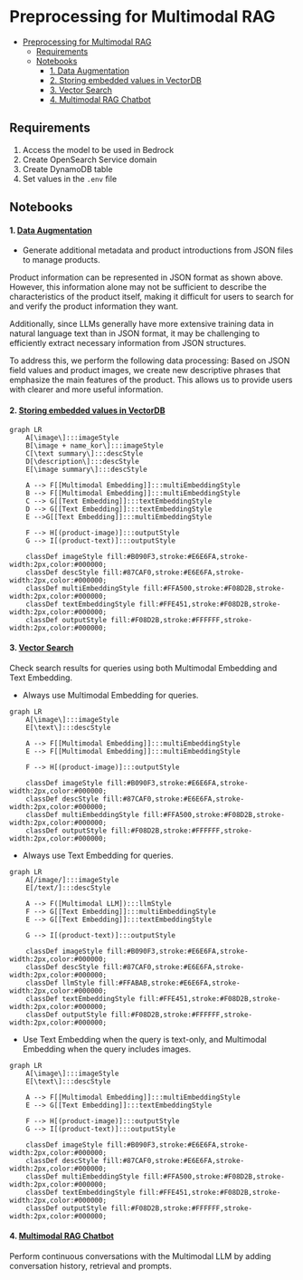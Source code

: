 # Preprocessing for Multimodal RAG

- [Preprocessing for Multimodal RAG](#preprocessing-for-multimodal-rag)
  - [Requirements](#requirements)
  - [Notebooks](#notebooks)
      - [1. Data Augmentation](#1-data-augmentation)
      - [2. Storing embedded values in VectorDB](#2-storing-embedded-values-in-vectordb)
      - [3. Vector Search](#3-vector-search)
      - [4. Multimodal RAG Chatbot](#4-multimodal-rag-chatbot)

## Requirements

1. Access the model to be used in Bedrock
2. Create OpenSearch Service domain
3. Create DynamoDB table
4. Set values in the `.env` file

## Notebooks

#### 1. [Data Augmentation](./1-augment-dataset.ipynb)

- Generate additional metadata and product introductions from JSON files to manage products.

Product information can be represented in JSON format as shown above. However, this information alone may not be sufficient to describe the characteristics of the product itself, making it difficult for users to search for and verify the product information they want.

Additionally, since LLMs generally have more extensive training data in natural language text than in JSON format, it may be challenging to efficiently extract necessary information from JSON structures.

To address this, we perform the following data processing: Based on JSON field values and product images, we create new descriptive phrases that emphasize the main features of the product. This allows us to provide users with clearer and more useful information.

#### 2. [Storing embedded values in VectorDB](./2-embedding.ipynb)

```mermaid
graph LR
    A[\image\]:::imageStyle
    B[\image + name_kor\]:::imageStyle
    C[\text summary\]:::descStyle
    D[\description\]:::descStyle
    E[\image summary\]:::descStyle

    A --> F[[Multimodal Embedding]]:::multiEmbeddingStyle
    B --> F[[Multimodal Embedding]]:::multiEmbeddingStyle
    C --> G[[Text Embedding]]:::textEmbeddingStyle
    D --> G[[Text Embedding]]:::textEmbeddingStyle
    E -->G[[Text Embedding]]:::multiEmbeddingStyle

    F --> H[(product-image)]:::outputStyle
    G --> I[(product-text)]:::outputStyle

    classDef imageStyle fill:#B090F3,stroke:#E6E6FA,stroke-width:2px,color:#000000;
    classDef descStyle fill:#87CAF0,stroke:#E6E6FA,stroke-width:2px,color:#000000;
    classDef multiEmbeddingStyle fill:#FFA500,stroke:#F08D2B,stroke-width:2px,color:#000000;
    classDef textEmbeddingStyle fill:#FFE451,stroke:#F08D2B,stroke-width:2px,color:#000000;
    classDef outputStyle fill:#F08D2B,stroke:#FFFFFF,stroke-width:2px,color:#000000;
```

#### 3. [Vector Search](./3-vector-search.ipynb)

Check search results for queries using both Multimodal Embedding and Text Embedding.

- Always use Multimodal Embedding for queries.

```mermaid
graph LR
    A[\image\]:::imageStyle
    E[\text\]:::descStyle

    A --> F[[Multimodal Embedding]]:::multiEmbeddingStyle
    E --> F[[Multimodal Embedding]]:::multiEmbeddingStyle

    F --> H[(product-image)]:::outputStyle

    classDef imageStyle fill:#B090F3,stroke:#E6E6FA,stroke-width:2px,color:#000000;
    classDef descStyle fill:#87CAF0,stroke:#E6E6FA,stroke-width:2px,color:#000000;
    classDef multiEmbeddingStyle fill:#FFA500,stroke:#F08D2B,stroke-width:2px,color:#000000;
    classDef outputStyle fill:#F08D2B,stroke:#FFFFFF,stroke-width:2px,color:#000000;
```

- Always use Text Embedding for queries.

```mermaid
graph LR
    A[/image/]:::imageStyle
    E[/text/]:::descStyle

    A --> F([Multimodal LLM]):::llmStyle
    F --> G[[Text Embedding]]:::multiEmbeddingStyle
    E --> G[[Text Embedding]]:::textEmbeddingStyle

    G --> I[(product-text)]:::outputStyle

    classDef imageStyle fill:#B090F3,stroke:#E6E6FA,stroke-width:2px,color:#000000;
    classDef descStyle fill:#87CAF0,stroke:#E6E6FA,stroke-width:2px,color:#000000;
    classDef llmStyle fill:#FFABAB,stroke:#E6E6FA,stroke-width:2px,color:#000000;
    classDef textEmbeddingStyle fill:#FFE451,stroke:#F08D2B,stroke-width:2px,color:#000000;
    classDef outputStyle fill:#F08D2B,stroke:#FFFFFF,stroke-width:2px,color:#000000;
```

- Use Text Embedding when the query is text-only, and Multimodal Embedding when the query includes images.

```mermaid
graph LR
    A[\image\]:::imageStyle
    E[\text\]:::descStyle

    A --> F[[Multimodal Embedding]]:::multiEmbeddingStyle
    E --> G[[Text Embedding]]:::textEmbeddingStyle

    F --> H[(product-image)]:::outputStyle
    G --> I[(product-text)]:::outputStyle

    classDef imageStyle fill:#B090F3,stroke:#E6E6FA,stroke-width:2px,color:#000000;
    classDef descStyle fill:#87CAF0,stroke:#E6E6FA,stroke-width:2px,color:#000000;
    classDef multiEmbeddingStyle fill:#FFA500,stroke:#F08D2B,stroke-width:2px,color:#000000;
    classDef textEmbeddingStyle fill:#FFE451,stroke:#F08D2B,stroke-width:2px,color:#000000;
    classDef outputStyle fill:#F08D2B,stroke:#FFFFFF,stroke-width:2px,color:#000000;
```

#### 4. [Multimodal RAG Chatbot](./4-chatbot.ipynb)

Perform continuous conversations with the Multimodal LLM by adding conversation history, retrieval and prompts.
